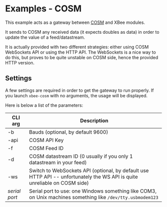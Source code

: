 # Examples - COSM

This example acts as a gateway between [COSM](http://www.cosm.com) and XBee modules.

It sends to COSM any received data (it expects doubles as data) in order to update the value of a feed/datastream.

It is actually provided with two different strategies: either using COSM WebSockets API or using the HTTP API.
The WebSockets is a nice way to do this, but proves to be quite unstable on COSM side, hence the provided HTTP version.


## Settings

A few settings are required in order to get the gateway to run properly.
If you launch ``` xbee-cosm ``` with no arguments, the usage will be displayed.

Here is below a list of the parameters:

| CLI arg       | Description
|---------------|-------------------------------------------------------------------------------------------------------
| -b            | Bauds (optional, by default 9600)
| -api          | COSM API Key
| -f            | COSM Feed ID
| -d            | COSM datastream ID (0 usually if you only 1 datastream in your feed)
| -ws           | Switch to WebSockets API (optional, by default use HTTP API -- unfortunately the WS API is quite unreliable on COSM side)
| *serial port* | Serial port to use: one Windows something like COM3, on Unix machines something like ``` /dev/tty.usbmodem123 ```